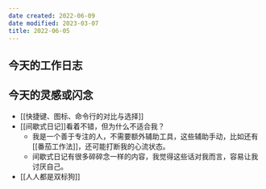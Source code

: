 ```yaml
---
date created: 2022-06-09
date modified: 2023-03-07
title: 2022-06-05
---
```


## 今天的工作日志

## 今天的灵感或闪念

- [[快捷键、图标、命令行的对比与选择]]
- [[间歇式日记]]看着不错，但为什么不适合我？
	- 我是一个善于专注的人，不需要额外辅助工具，这些辅助手动，比如还有[[番茄工作法]]，还可能打断我的心流状态。
	- 间歇式日记有很多碎碎念一样的内容，我觉得这些话对我而言，容易让我讨厌自己。
- [[人人都是双标狗]]
